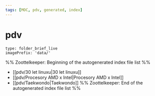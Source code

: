 ```yaml
---
tags: [MOC, pdv, generated, index]
---
```

# pdv
```ccard
type: folder_brief_live
imagePrefix: 'data/'
```
%% Zoottelkeeper: Beginning of the autogenerated index file list  %%
-  [[pdv/30 let linuxu|30 let linuxu]]
-  [[pdv/Procesory AMD x Intel|Procesory AMD x Intel]]
-  [[pdv/Taekwondo|Taekwondo]]
%% Zoottelkeeper: End of the autogenerated index file list  %%
